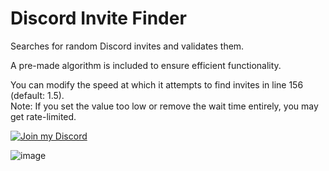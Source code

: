 # Discord Invite Finder  
Searches for random Discord invites and validates them.  

A pre-made algorithm is included to ensure efficient functionality.  

You can modify the speed at which it attempts to find invites in line 156 (default: 1.5).  
Note: If you set the value too low or remove the wait time entirely, you may get rate-limited.  

[![Join my Discord](https://img.shields.io/badge/Join%20My%20Discord-7289DA?style=for-the-badge&logo=discord)](https://discord.gg/zsGTqgnsmK)


![image](https://github.com/user-attachments/assets/79d6f34b-e718-46ce-b6c4-ee1674fbf247)
